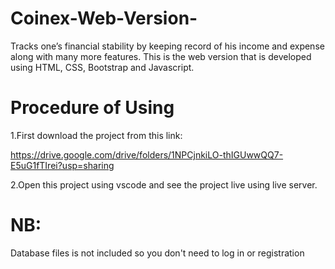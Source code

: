 # Coinex-Web-Version-
Tracks one’s financial stability by keeping record of his income and expense along with many more features. This is the web version that is developed using HTML, CSS, Bootstrap and Javascript.


# Procedure of Using

1.First download the project from this link:

https://drive.google.com/drive/folders/1NPCjnkiLO-thIGUwwQQ7-E5uG1fTIrei?usp=sharing


2.Open this project using vscode and see the project live using live server. 

# NB:
Database files is not included so you don't need to log in or registration
